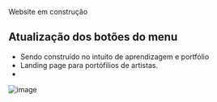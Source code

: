 Website em construção

## Atualização dos botões do menu ##
- Sendo construído no intuito de aprendizagem e portfólio
- Landing page para portófilios de artistas.
-
![image](https://user-images.githubusercontent.com/92701659/185204662-5dd873ed-f56b-43fb-a453-670a284604e0.png)


